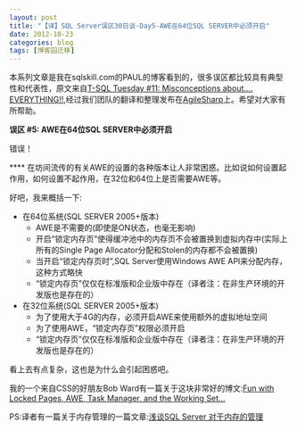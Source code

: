 ```yaml
---
layout: post
title: "【译】SQL Server误区30日谈-Day5-AWE在64位SQL SERVER中必须开启"
date: 2012-10-23
categories: blog
tags: [博客园迁移]
---
```


本系列文章是我在sqlskill.com的PAUL的博客看到的，很多误区都比较具有典型性和代表性，原文来自[T-SQL Tuesday \#11: Misconceptions about.... EVERYTHING\!\!](http://www.sqlskills.com/blogs/paul/post/T-SQL-Tuesday-11-Misconceptions-about-EVERYTHING!!.aspx),经过我们团队的翻译和整理发布在[AgileSharp](http://www.agilesharp.com/)上。希望对大家有所帮助。

**误区 \#5: AWE在64位SQL SERVER中必须开启**

错误！

**** 在坊间流传的有关AWE的设置的各种版本让人非常困惑。比如说如何设置起作用，如何设置不起作用，在32位和64位上是否需要AWE等。

好吧，我来概括一下:

  * 在64位系统\(SQL SERVER 2005+版本\) 
    * AWE是不需要的\(即使是ON状态，也毫无影响\) 
    * 开启“锁定内存页”使得缓冲池中的内存页不会被置换到虚拟内存中\(实际上所有的Single Page Allocator分配和Stolen的内存都不会被置换\) 
    * 当开启“锁定内存页时”,SQL Server使用Windows AWE API来分配内存，这种方式略快 
    * “锁定内存页”仅仅在标准版和企业版中存在（译者注：在非生产环境的开发版也是存在的） 
  * 在32位系统\(SQL SERVER 2005+版本\) 
    * 为了使用大于4G的内存，必须开启AWE来使用额外的虚拟地址空间 
    * 为了使用AWE，“锁定内存页”权限必须开启 
    * “锁定内存页”仅仅在标准版和企业版中存在（译者注：在非生产环境的开发版也是存在的） 



看上去有点复杂，这也是为什么会引起困惑吧。

我的一个来自CSS的好朋友Bob Ward有一篇关于这块非常好的博文:[Fun with Locked Pages, AWE, Task Manager, and the Working Set…](http://blogs.msdn.com/psssql/archive/2009/09/11/fun-with-locked-pages-awe-task-manager-and-the-working-set.aspx)

PS:译者有一篇关于内存管理的一篇文章:[浅谈SQL Server 对于内存的管理](http://www.cnblogs.com/CareySon/archive/2012/08/16/HowSQLServerManageMemory.html)
